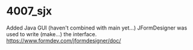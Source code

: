 # 4007_sjx

Added Java GUI (haven't combined with main yet...)
JFormDesigner was used to write (make...) the interface.
https://www.formdev.com/jformdesigner/doc/
